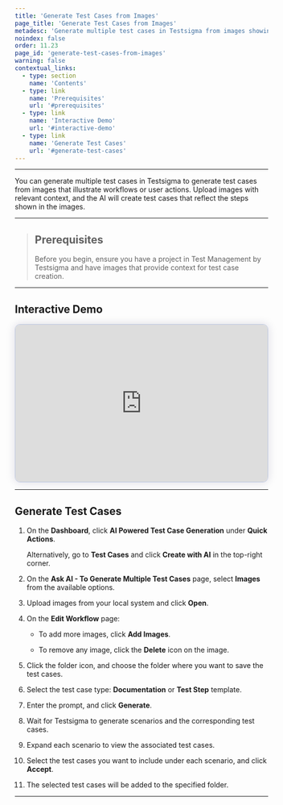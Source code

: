 ```yaml
---
title: 'Generate Test Cases from Images'
page_title: 'Generate Test Cases from Images'
metadesc: 'Generate multiple test cases in Testsigma from images showing workflows or actions. Upload images with context, and AI creates detailed, step-by-step test cases'
noindex: false
order: 11.23
page_id: 'generate-test-cases-from-images'
warning: false
contextual_links:
  - type: section
    name: 'Contents'
  - type: link
    name: 'Prerequisites'
    url: '#prerequisites'
  - type: link
    name: 'Interactive Demo'
    url: '#interactive-demo'
  - type: link
    name: 'Generate Test Cases'
    url: '#generate-test-cases'
---
```


---

You can generate multiple test cases in Testsigma to generate test cases from images that illustrate workflows or user actions. Upload images with relevant context, and the AI will create test cases that reflect the steps shown in the images.

---

> ## **Prerequisites**
>
> Before you begin, ensure you have a project in Test Management by Testsigma and have images that provide context for test case creation.

---

## **Interactive Demo**

<div>
  <script async src="https://js.storylane.io/js/v2/storylane.js"></script>
  <div class="sl-embed" style="position:relative;padding-bottom:calc(57.42% + 25px);width:100%;height:0;transform:scale(1)">
    <iframe loading="lazy" class="sl-demo" src="https://app.storylane.io/demo/r9z1ltfztccp?embed=inline" name="sl-embed" allow="fullscreen" allowfullscreen style="position:absolute;top:0;left:0;width:100%!important;height:100%!important;border:1px solid rgba(63,95,172,0.35);box-shadow: 0px 0px 18px rgba(26, 19, 72, 0.15);border-radius:10px;box-sizing:border-box;"></iframe>
  </div>
</div>

---

## **Generate Test Cases**

1. On the **Dashboard**, click **AI Powered Test Case Generation** under **Quick Actions**.

   Alternatively, go to **Test Cases** and click **Create with AI** in the top-right corner.

2. On the **Ask AI - To Generate Multiple Test Cases** page, select **Images** from the available options.

3. Upload images from your local system and click **Open**.

4. On the **Edit Workflow** page:

   - To add more images, click **Add Images**.

   - To remove any image, click the **Delete** icon on the image.

5. Click the folder icon, and choose the folder where you want to save the test cases.

6. Select the test case type: **Documentation** or **Test Step** template.

7. Enter the prompt, and click **Generate**.

8. Wait for Testsigma to generate scenarios and the corresponding test cases.

9. Expand each scenario to view the associated test cases.

10. Select the test cases you want to include under each scenario, and click **Accept**.

11. The selected test cases will be added to the specified folder.

---
